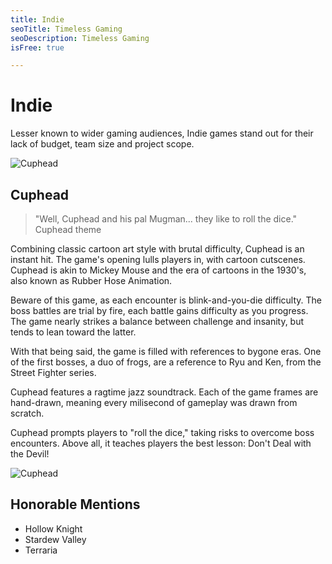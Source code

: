 ```yaml
---
title: Indie
seoTitle: Timeless Gaming
seoDescription: Timeless Gaming
isFree: true

---
```


# Indie

Lesser known to wider gaming audiences, Indie games stand out for their lack of budget, team size and project scope. 

![Cuphead](
https://s3.amazonaws.com/prod-media.gameinformer.com/styles/full/s3/2019/04/18/7bfc7c3c/cuphead.jpg "Cuphead") 

## Cuphead

> "Well, Cuphead and his pal Mugman... they like to roll the dice."
> Cuphead theme

Combining classic cartoon art style with brutal difficulty, Cuphead is an instant hit. The game's opening lulls players in, with cartoon cutscenes. Cuphead is akin to Mickey Mouse and the era of cartoons in the 1930's, also known as Rubber Hose Animation.

Beware of this game, as each encounter is blink-and-you-die difficulty. The boss battles are trial by fire, each battle gains difficulty as you progress. The game nearly strikes a balance between challenge and insanity, but tends to lean toward the latter.

With that being said, the game is filled with references to bygone eras. One of the first bosses, a duo of frogs, are a reference to Ryu and Ken, from the Street Fighter series.

Cuphead features a ragtime jazz soundtrack. Each of the game frames are hand-drawn, meaning every milisecond of gameplay was drawn from scratch. 

Cuphead prompts players to "roll the dice," taking risks to overcome boss encounters. Above all, it teaches players the best lesson: Don't Deal with the Devil!

![Cuphead](
https://s3.amazonaws.com/prod-media.gameinformer.com/styles/body_default/s3/legacy-galleries/131166/Cuphead_Chipstack.jpg "Cuphead") 

## Honorable Mentions

- Hollow Knight
- Stardew Valley 
- Terraria